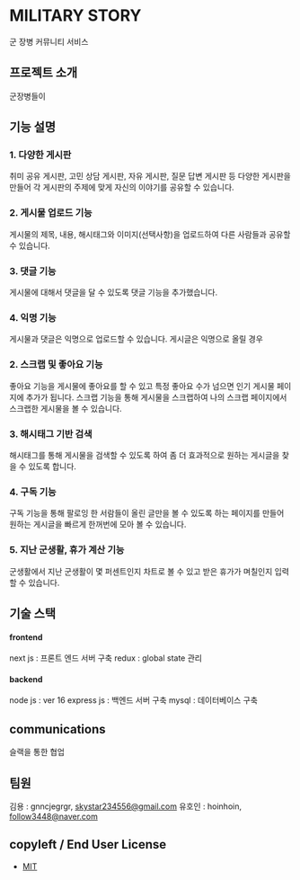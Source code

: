 # MILITARY STORY
군 장병 커뮤니티 서비스

## 프로젝트 소개
군장병들이 

## 기능 설명
### 1. 다양한 게시판
취미 공유 게시판, 고민 상담 게시판, 자유 게시판, 질문 답변 게시판 등 다양한 게시판을 만들어 각 게시판의 주제에 맞게 자신의 이야기를 공유할 수 있습니다.
### 2. 게시물 업로드 기능
게시물의 제목, 내용, 해시태그와 이미지(선택사항)을 업로드하여 다른 사람들과 공유할 수 있습니다.
### 3. 댓글 기능
게시물에 대해서 댓글을 달 수 있도록 댓글 기능을 추가했습니다.
### 4. 익명 기능
게시물과 댓글은 익명으로 업로드할 수 있습니다. 게시글은 익명으로 올릴 경우 
### 2. 스크랩 및 좋아요 기능
좋아요 기능을 게시물에 좋아요를 할 수 있고 특정 좋아요 수가 넘으면 인기 게시물 페이지에 추가가 됩니다. 
스크랩 기능을 통해 게시물을 스크랩하여 나의 스크랩 페이지에서 스크랩한 게시물을 볼 수 있습니다.
### 3. 해시태그 기반 검색
해시태그를 통해 게시물을 검색할 수 있도록 하여 좀 더 효과적으로 원하는 게시글을 찾을 수 있도록 합니다.
### 4. 구독 기능 
구독 기능을 통해 팔로잉 한 서람들이 올린 글만을 볼 수 있도록 하는 페이지를 만들어 원하는 게시글을 빠르게 한꺼번에 모아 볼 수 있습니다.
### 5. 지난 군생활, 휴가 계산 기능 
군생활에서 지난 군생활이 몇 퍼센트인지 차트로 볼 수 있고 받은 휴가가 며칠인지 입력할 수 있습니다. 

## 기술 스택

#### frontend
next js : 프론트 엔드 서버 구축
redux : global state 관리

#### backend 
node js : ver 16
express js : 백엔드 서버 구축
mysql : 데이터베이스 구축
 

## communications
슬랙을 통한 협업

## 팀원
김용 : gnncjegrgr, skystar234556@gmail.com
유호인 : hoinhoin, follow3448@naver.com

## copyleft / End User License
+ [MIT](https://github.com/osamhack2022/WEB_MILITARY_STORY/blob/master/License)

